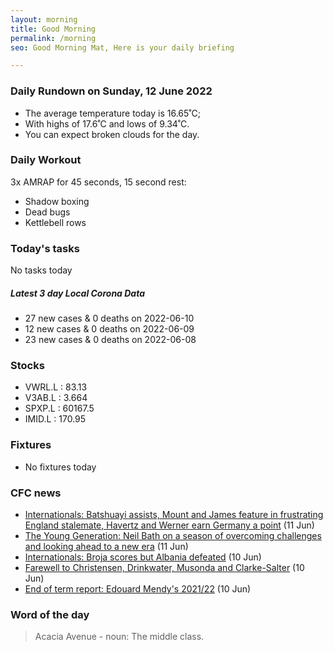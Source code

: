 ```yaml
---
layout: morning
title: Good Morning
permalink: /morning
seo: Good Morning Mat, Here is your daily briefing

---
```


<!-- weather_marker starts -->
### Daily Rundown on Sunday, 12 June 2022

- The average temperature today is 16.65˚C;
- With highs of 17.6˚C and lows of 9.34˚C.
- You can expect broken clouds for the day.

<!-- weather_marker ends -->

### Daily Workout
<!-- workout_marker starts -->
3x AMRAP for 45 seconds, 15 second rest:

- Shadow boxing
- Dead bugs
- Kettlebell rows

<!-- workout_marker ends -->

### Today's tasks
<!-- task_marker starts -->
No tasks today
<!-- task_marker ends -->

<!-- c19_marker starts -->
##### Latest 3 day Local Corona Data

- 27 new cases & 0 deaths on 2022-06-10
- 12 new cases & 0 deaths on 2022-06-09
- 23 new cases & 0 deaths on 2022-06-08

<!-- c19_marker ends -->

### Stocks

<!-- stocks_marker starts -->

- VWRL.L : 83.13
- V3AB.L : 3.664
- SPXP.L : 60167.5
- IMID.L : 170.95

<!-- stocks_marker ends -->

### Fixtures

<!-- sports_marker starts -->

- No fixtures today
<!-- sports_marker ends -->

### CFC news

<!-- cfc_marker starts -->
- [Internationals: Batshuayi assists, Mount and James feature in frustrating England stalemate, Havertz and Werner earn Germany a point](https://www.chelseafc.com/en/news/2022/06/11/internationals--batshuayi-assists--mount-and-james-feature-in-fr) (11 Jun)
- [The Young Generation: Neil Bath on a season of overcoming challenges and looking ahead to a new era](https://www.chelseafc.com/en/news/2022/06/11/the-young-generation--neil-bath-on-a-season-of-overcoming-challe) (11 Jun)
- [Internationals: Broja scores but Albania defeated](https://www.chelseafc.com/en/news/2022/06/10/internationals--broja-scores-but-albania-defeated) (10 Jun)
- [Farewell to Christensen, Drinkwater, Musonda and Clarke-Salter](https://www.chelseafc.com/en/news/2022/06/10/farewell-to-christensen--drinkwater--musonda-and-clarke-salter) (10 Jun)
- [End of term report: Edouard Mendy's 2021/22](https://www.chelseafc.com/en/news/2022/06/10/end-of-term-report--edouard-mendy-s-2021-22) (10 Jun)

<!-- cfc_marker ends -->

### Word of the day
<!-- word_marker starts -->

 > Acacia Avenue - noun: The middle class.

<!-- word_marker ends -->

